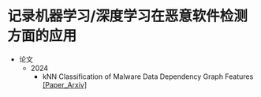 # 记录机器学习/深度学习在恶意软件检测方面的应用

- 论文
  - 2024
    - kNN Classification of Malware Data Dependency Graph Features [[Paper_Arxiv]](https://arxiv.org/abs/2406.02654)

